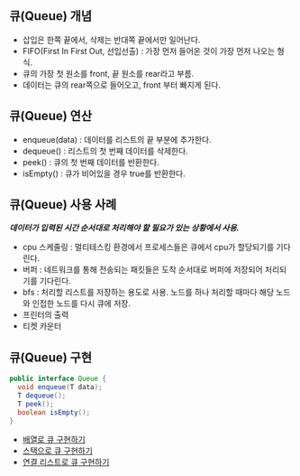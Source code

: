 ## 큐(Queue) 개념
- 삽입은 한쪽 끝에서, 삭제는 반대쪽 끝에서만 일어난다.
- FIFO(First In First Out, 선입선출) : 가장 먼저 들어온 것이 가장 먼저 나오는 형식.
- 큐의 가장 첫 원소를 front, 끝 원소를 rear라고 부름.
- 데이터는 큐의 rear쪽으로 들어오고, front 부터 빠지게 된다.

## 큐(Queue) 연산
- enqueue(data) : 데이터를 리스트의 끝 부분에 추가한다.
- dequeue()	: 리스트의 첫 번째 데이터를 삭제한다.
- peek()	: 큐의 첫 번째 데이터를 반환한다.
- isEmpty()	: 큐가 	비어있을 경우 true를 반환한다.

## 큐(Queue) 사용 사례
***데이터가 입력된 시간 순서대로 처리해야 할 필요가 있는 상황에서 사용.***
- cpu 스케줄링	: 멀티테스킹 환경에서 프로세스들은 큐에서 cpu가 할당되기를 기다린다.
- 버퍼			: 네트워크를 통해 전송되는 패킷들은 도착 순서대로 버퍼에 저장되어 처리되기를 기다린다.
- bfs			: 처리할 리스트를 저장하는 용도로 사용. 노드를 하나 처리할 때마다 해당 노드와 인접한 노드를 다시 큐에 저장.
- 프린터의 출력
- 티켓 카운터


## 큐(Queue) 구현

```java
public interface Queue {
  void enqueue(T data);
  T dequeue();
  T peek();
  boolean isEmpty();
}
```

- [배열로 큐 구현하기](https://github.com/hanull/DataStructures/blob/master/queue/Array_Queue.java)
- [스택으로 큐 구현하기](https://github.com/hanull/DataStructures/blob/master/queue/Stack_Queue.java)
- [연결 리스트로 큐 구현하기](https://github.com/hanull/DataStructures/blob/master/queue/LinkedList_Queue.java)
